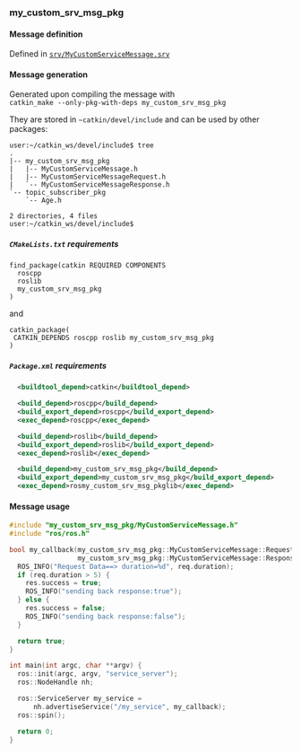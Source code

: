 ### my_custom_srv_msg_pkg

#### Message definition

Defined in [`srv/MyCustomServiceMessage.srv`](srv/MyCustomServiceMessage.srv)

#### Message generation

Generated upon compiling the message with  
`catkin_make --only-pkg-with-deps my_custom_srv_msg_pkg`  

They are stored in `~catkin/devel/include` and can be used by other packages:
```
user:~/catkin_ws/devel/include$ tree
.
|-- my_custom_srv_msg_pkg
|   |-- MyCustomServiceMessage.h
|   |-- MyCustomServiceMessageRequest.h
|   `-- MyCustomServiceMessageResponse.h
`-- topic_subscriber_pkg
    `-- Age.h

2 directories, 4 files
user:~/catkin_ws/devel/include$
```

##### `CMakeLists.txt` requirements
```
find_package(catkin REQUIRED COMPONENTS
  roscpp
  roslib
  my_custom_srv_msg_pkg
)
```
and
```
catkin_package(
 CATKIN_DEPENDS roscpp roslib my_custom_srv_msg_pkg
)
```

##### `Package.xml` requirements

```xml
  <buildtool_depend>catkin</buildtool_depend>

  <build_depend>roscpp</build_depend>
  <build_export_depend>roscpp</build_export_depend>
  <exec_depend>roscpp</exec_depend>

  <build_depend>roslib</build_depend>
  <build_export_depend>roslib</build_export_depend>
  <exec_depend>roslib</exec_depend>

  <build_depend>my_custom_srv_msg_pkg</build_depend>
  <build_export_depend>my_custom_srv_msg_pkg</build_export_depend>
  <exec_depend>rosmy_custom_srv_msg_pkglib</exec_depend>
```

#### Message usage

```c++
#include "my_custom_srv_msg_pkg/MyCustomServiceMessage.h"
#include "ros/ros.h"

bool my_callback(my_custom_srv_msg_pkg::MyCustomServiceMessage::Request &req,
                 my_custom_srv_msg_pkg::MyCustomServiceMessage::Response &res) {
  ROS_INFO("Request Data==> duration=%d", req.duration);
  if (req.duration > 5) {
    res.success = true;
    ROS_INFO("sending back response:true");
  } else {
    res.success = false;
    ROS_INFO("sending back response:false");
  }

  return true;
}

int main(int argc, char **argv) {
  ros::init(argc, argv, "service_server");
  ros::NodeHandle nh;

  ros::ServiceServer my_service =
      nh.advertiseService("/my_service", my_callback);
  ros::spin();

  return 0;
}
```

